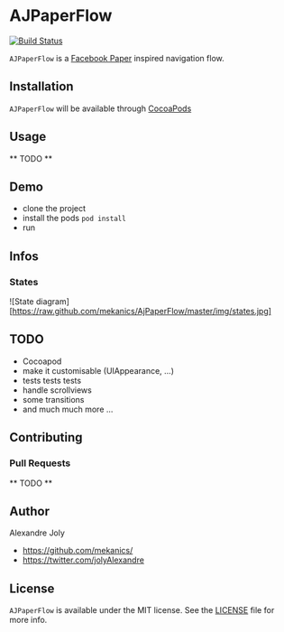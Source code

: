 # AJPaperFlow

[![Build Status](https://travis-ci.org/mekanics/AJPaperFlow.svg?branch=master)](https://travis-ci.org/mekanics/AJPaperFlow)

`AJPaperFlow` is a [Facebook Paper](http://facebook.com/paper) inspired navigation flow.

## Installation

`AJPaperFlow` will be available through [CocoaPods](http://cocoapods.org)

## Usage

** TODO **

## Demo

 - clone the project
 - install the pods `pod install`
 - run

## Infos

### States
![State diagram][https://raw.github.com/mekanics/AjPaperFlow/master/img/states.jpg]

## TODO

 - Cocoapod
 - make it customisable (UIAppearance, ...)
 - tests tests tests
 - handle scrollviews
 - some transitions
 - and much much more ...

## Contributing
### Pull Requests
** TODO **

## Author

Alexandre Joly

 - https://github.com/mekanics/
 - https://twitter.com/jolyAlexandre

## License

`AJPaperFlow` is available under the MIT license. See the [LICENSE](LICENSE) file for more info.
